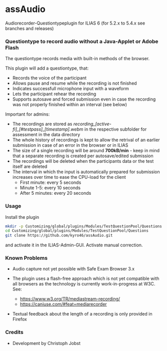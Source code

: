 # assAudio
Audiorecorder-Questiontypeplugin for ILIAS 6 (for 5.2.x to 5.4.x see branches and releases)

### Questiontype to record audio without a Java-Applet or Adobe Flash ###

The questiontype records media with built-in methods of the browser.

This plugin will add a questiontype, that:
* Records the voice of the participant
* Allows pause and resume while the recording is not finished
* Indicates successfull microphone input with a waveform
* Lets the participant rehear the recording
* Supports autosave and forced submission even in case the recording was not properly finished within an interval (see below)

Important for admins:
* The recordings are stored as *recording\_[active-fi]\_[#testpass]\_[timestamp].webm* in the respective subfolder for assessment in the data directory
* The whole history of recordings is kept to allow the retrival of an earlier submission in case of an error in the browser or in ILIAS 
* The size of a single recording will be around **700kB/min** - keep in mind that a separate recording is created per autosave/edited submission
* The recordings will be deleted when the participants data or the test itself are deleted
* The interval in which the input is automatically prepared for submission increases over time to ease the CPU-load for the client
  * First minute: every 5 seconds
  * Minute 1-5: every 10 seconds
  * After 5 minutes: every 20 seconds

### Usage ###

Install the plugin

```bash
mkdir -p Customizing/global/plugins/Modules/TestQuestionPool/Questions  
cd Customizing/global/plugins/Modules/TestQuestionPool/Questions
git clone https://github.com/kyro46/assAudio.git
```
and activate it in the ILIAS-Admin-GUI. Activate manual correction.

### Known Problems ###

* Audio capture not yet possible with Safe Exam Browser 3.x

* The plugin uses a flash-free approach which is not yet compatible with all browsers as the technology is currently work-in-progress at W3C. See:
  * https://www.w3.org/TR/mediastream-recording/
  * https://caniuse.com/#feat=mediarecorder
  
* Textual feedback about the length of a recording is only provided in Firefox

### Credits ###
* Development by Christoph Jobst
